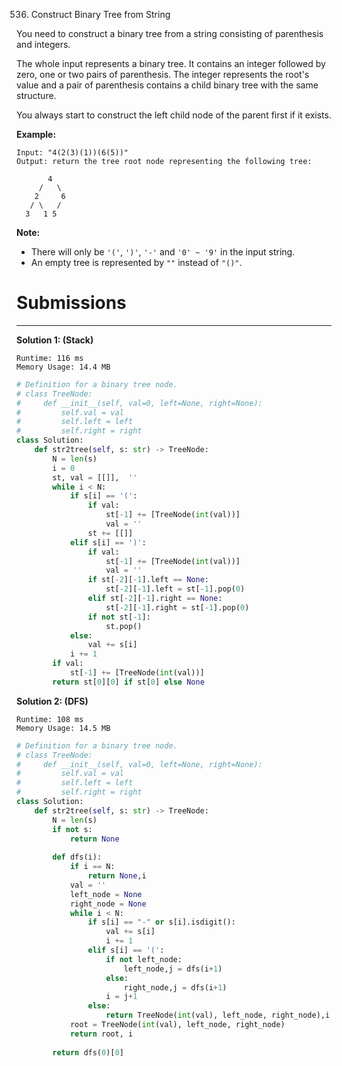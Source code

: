 536. Construct Binary Tree from String

You need to construct a binary tree from a string consisting of parenthesis and integers.

The whole input represents a binary tree. It contains an integer followed by zero, one or two pairs of parenthesis. The integer represents the root's value and a pair of parenthesis contains a child binary tree with the same structure.

You always start to construct the left child node of the parent first if it exists.

**Example:**
```
Input: "4(2(3)(1))(6(5))"
Output: return the tree root node representing the following tree:

       4
     /   \
    2     6
   / \   / 
  3   1 5   
```

**Note:**

* There will only be `'('`, `')'`, `'-'` and `'0' ~ '9'` in the input string.
* An empty tree is represented by `""` instead of `"()"`.

# Submissions
---
**Solution 1: (Stack)**
```
Runtime: 116 ms
Memory Usage: 14.4 MB
```
```python
# Definition for a binary tree node.
# class TreeNode:
#     def __init__(self, val=0, left=None, right=None):
#         self.val = val
#         self.left = left
#         self.right = right
class Solution:
    def str2tree(self, s: str) -> TreeNode:
        N = len(s)
        i = 0
        st, val = [[]],  ''
        while i < N:
            if s[i] == '(':
                if val:
                    st[-1] += [TreeNode(int(val))]
                    val = ''
                st += [[]]
            elif s[i] == ')':
                if val:
                    st[-1] += [TreeNode(int(val))]
                    val = ''
                if st[-2][-1].left == None:
                    st[-2][-1].left = st[-1].pop(0)
                elif st[-2][-1].right == None:
                    st[-2][-1].right = st[-1].pop(0)
                if not st[-1]:
                    st.pop()
            else:
                val += s[i]
            i += 1
        if val:
            st[-1] += [TreeNode(int(val))]
        return st[0][0] if st[0] else None
```

**Solution 2: (DFS)**
```
Runtime: 108 ms
Memory Usage: 14.5 MB
```
```python
# Definition for a binary tree node.
# class TreeNode:
#     def __init__(self, val=0, left=None, right=None):
#         self.val = val
#         self.left = left
#         self.right = right
class Solution:
    def str2tree(self, s: str) -> TreeNode:
        N = len(s)
        if not s:
            return None
        
        def dfs(i):
            if i == N:
                return None,i
            val = ''
            left_node = None
            right_node = None
            while i < N:
                if s[i] == "-" or s[i].isdigit():
                    val += s[i]
                    i += 1
                elif s[i] == '(':
                    if not left_node:
                        left_node,j = dfs(i+1)
                    else:
                        right_node,j = dfs(i+1)
                    i = j+1
                else:
                    return TreeNode(int(val), left_node, right_node),i
            root = TreeNode(int(val), left_node, right_node)
            return root, i
      
        return dfs(0)[0]
        
```